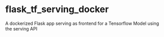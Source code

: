 # flask_tf_serving_docker
A dockerized Flask app serving as frontend for a Tensorflow Model using the serving API
